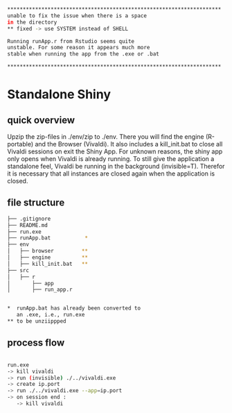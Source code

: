 ```bash
*********************************************************************
unable to fix the issue when there is a space 
in the directory
** fixed -> use SYSTEM instead of SHELL

Running runApp.r from Rstudio seems quite 
unstable. For some reason it appears much more
stable when running the app from the .exe or .bat

*********************************************************************
```

# Standalone Shiny

## quick overview
Upzip the zip-files in ./env/zip to ./env. 
There you will find the engine (R-portable) and 
the Browser (Vivaldi). It also includes a
 kill_init.bat to close all Vivaldi sessions 
on exit the Shiny App. For unknown reasons, 
the shiny app only opens when Vivaldi is 
already running. To still give the application 
a standalone feel, Vivaldi be running in the
background (invisible=T). Therefor it is
 necessary that all instances are closed again 
when the application is closed.

## file structure
```bash
├── .gitignore
├── README.md
├── run.exe
├── runApp.bat           *
├── env
│   ├── browser         **
│   ├── engine          **
│   ├── kill_init.bat   **
├── src
│   ├── r
│       ├── app
│       ├── run_app.r


*  runApp.bat has already been converted to
   an .exe, i.e., run.exe
** to be unziippped

```

## process flow
```bash

run.exe
-> kill vivaldi
-> run (invisible) ./../vivaldi.exe
-> create ip.port
-> run ./../vivaldi.exe --app=ip.port
-> on session end :
   -> kill vivaldi

```



